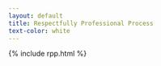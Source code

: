 ```yaml
---
layout: default
title: Respectfully Professional Process
text-color: white
---
```

{% include rpp.html %}
